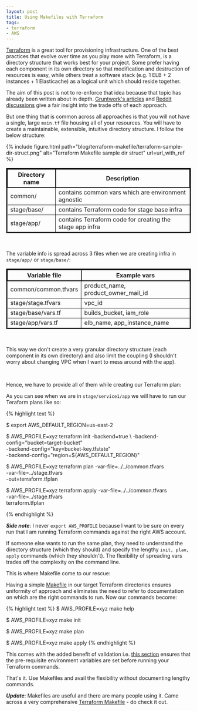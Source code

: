 ```yaml
---
layout: post
title: Using Makefiles with Terraform
tags:
- terraform
- AWS
---
```


[Terraform](https://www.terraform.io/docs/modules/sources.html) is a great tool
for provisioning infrastructure. One of the best practices that evolve over
time as you play more with Terraform, is a directory structure that works
best for your project. Some prefer having each component in its own directory so
that modification and destruction of resources is easy, while others treat
a software stack (e.g. 1 ELB + 2 instances + 1 Elasticache) as a logical unit which
should reside together.

The aim of this post is not to re-enforce that idea because that topic has
already been written about in depth. [Gruntwork's articles](https://blog.gruntwork.io/how-to-create-reusable-infrastructure-with-terraform-modules-25526d65f73d)
and [Reddit discussions](https://www.reddit.com/r/devops/comments/53sijz/how_do_you_structure_terraform_configurations/)
give a fair insight into the trade offs of each approach.

But one thing that is common across all approaches is that you will not have a single,
large  ```main.tf``` file housing all of your resources. You will have to create
a maintainable, extensible, intuitive directory structure. I follow the below
structure:

<div class='pull-left' style="border: 0px solid black;">
{% include figure.html path="blog/terraform-makefile/terraform-sample-dir-struct.png" alt="Terraform Makefile sample dir struct" url=url_with_ref %}
</div>

<style>
table{
    border-collapse: collapse;
    border-spacing: 0;
    border:2px solid #000000;
}

th{
    border:2px solid #000000;
}

td{
    border:1px solid #000000;
}
</style>

| Directory name     | Description |
|--------------------|-------------|
| common/            | contains common vars which are environment agnostic |
| stage/base/        | contains Terraform code for stage base infra |
| stage/app/         | contains Terraform code for creating the stage app infra |

<br>

The variable info is spread across 3 files when we are creating infra in ```stage/app/```  or ```stage/base/```:

| Variable file          | Example vars |
|------------------------|-------------|
| common/common.tfvars   | product_name, product_owner_mail_id |
| stage/stage.tfvars     | vpc_id |
| stage/base/vars.tf     | builds_bucket, iam_role |
| stage/app/vars.tf      | elb_name, app_instance_name |

<br>

This way we don't create a very granular directory structure (each component in its own directory) and also
limit the coupling (I shouldn't worry about changing VPC when I want to mess around with the app).

<br/>

Hence, we have to provide all of them while creating our Terraform plan:

As you can see when we are in ```stage/service1/app``` we will have to run our Teraform plans like so:

{% highlight text %}

$ export AWS_DEFAULT_REGION=us-east-2

$ AWS_PROFILE=xyz terraform init -backend=true \ 
                                 -backend-config="bucket=target-bucket" \
                                 -backend-config="key=bucket-key.tfstate" \
                                 -backend-config="region=${AWS_DEFAULT_REGION}"

$ AWS_PROFILE=xyz terraform plan -var-file=../../common.tfvars \
                                 -var-file=../stage.tfvars \
                                 -out=terraform.tfplan

$ AWS_PROFILE=xyz terraform apply -var-file=../../common.tfvars \
                                  -var-file=../stage.tfvars \
                                  terraform.tfplan

{% endhighlight %}

***Side note***: I never ```export AWS_PROFILE``` because I want to be sure on every run that I am running Terraform
commands against the right AWS account.

If someone else wants to run the same plan, they need to understand the directory structure (which
they should) and specify the lengthy ```init, plan, apply``` commands (which they shouldn't). The flexibility
of spreading vars trades off the complexity on the command line.

This is where Makefile come to our rescue:

Having a simple [Makefile](https://gist.github.com/saurabh-hirani/a94046c65f141eb2d7ee666fa2a21c72) in our
target Terraform directories ensures uniformity of approach and eliminates the need to refer to
documentation on which are the right commands to run. Now our commands become:

{% highlight text %}
$ AWS_PROFILE=xyz make help

$ AWS_PROFILE=xyz make init

$ AWS_PROFILE=xyz make plan

$ AWS_PROFILE=xyz make apply
{% endhighlight %}

This comes with the added benefit of validation i.e. [this section](https://gist.github.com/saurabh-hirani/a94046c65f141eb2d7ee666fa2a21c72#file-terraformmakefile-L33://gist.github.com/saurabh-hirani/a94046c65f141eb2d7ee666fa2a21c72#file-terraformmakefile-L38) ensures that the pre-requisite environment variables are set before running your
Terraform commands.

That's it. Use Makefiles and avail the flexibility without documenting lengthy commands.

***Update***: Makefiles are useful and there are many people using it. Came across a very comprehensive [Terraform Makefile](https://github.com/pgporada/terraform-makefile/blob/master/Makefile) - do check it out.
